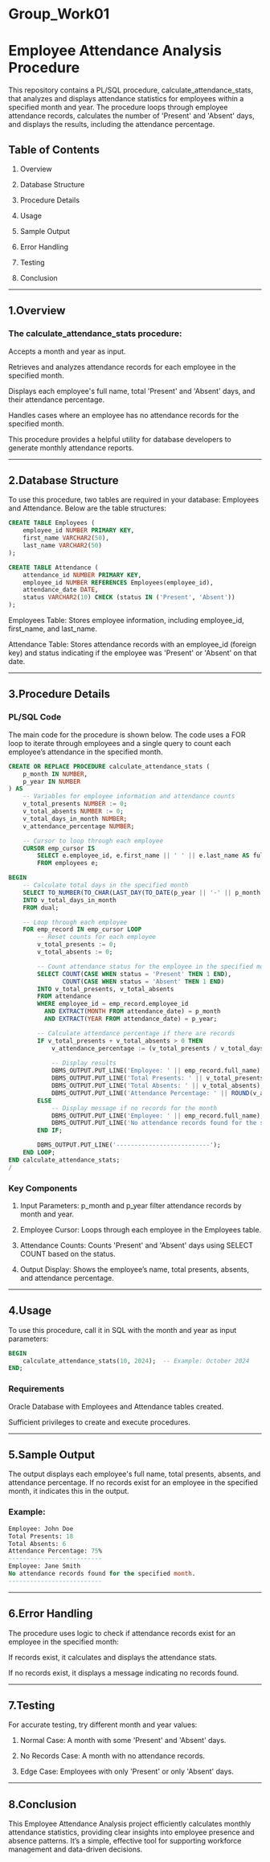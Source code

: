 # Group_Work01
# Employee Attendance Analysis Procedure

This repository contains a PL/SQL procedure, calculate_attendance_stats, that analyzes and displays attendance statistics for employees within a specified month and year. The procedure loops through employee attendance records, calculates the number of 'Present' and 'Absent' days, and displays the results, including the attendance percentage.

## Table of Contents

1. Overview

2. Database Structure

3. Procedure Details

4. Usage

5. Sample Output

6. Error Handling

7. Testing

8. Conclusion 



---

## 1.Overview

### The calculate_attendance_stats procedure:

Accepts a month and year as input.

Retrieves and analyzes attendance records for each employee in the specified month.

Displays each employee's full name, total 'Present' and 'Absent' days, and their attendance percentage.

Handles cases where an employee has no attendance records for the specified month.


This procedure provides a helpful utility for database developers to generate monthly attendance reports.


---

## 2.Database Structure

To use this procedure, two tables are required in your database: Employees and Attendance. Below are the table structures:

```sql
CREATE TABLE Employees (
    employee_id NUMBER PRIMARY KEY,
    first_name VARCHAR2(50),
    last_name VARCHAR2(50)
);

CREATE TABLE Attendance (
    attendance_id NUMBER PRIMARY KEY,
    employee_id NUMBER REFERENCES Employees(employee_id),
    attendance_date DATE,
    status VARCHAR2(10) CHECK (status IN ('Present', 'Absent'))
);
```
Employees Table: Stores employee information, including employee_id, first_name, and last_name.

Attendance Table: Stores attendance records with an employee_id (foreign key) and status indicating if the employee was 'Present' or 'Absent' on that date.

---

## 3.Procedure Details

### PL/SQL Code

The main code for the procedure is shown below. The code uses a FOR loop to iterate through employees and a single query to count each employee’s attendance in the specified month.

```sql
CREATE OR REPLACE PROCEDURE calculate_attendance_stats (
    p_month IN NUMBER,
    p_year IN NUMBER
) AS
    -- Variables for employee information and attendance counts
    v_total_presents NUMBER := 0;
    v_total_absents NUMBER := 0;
    v_total_days_in_month NUMBER;
    v_attendance_percentage NUMBER;

    -- Cursor to loop through each employee
    CURSOR emp_cursor IS
        SELECT e.employee_id, e.first_name || ' ' || e.last_name AS full_name
        FROM employees e;

BEGIN
    -- Calculate total days in the specified month
    SELECT TO_NUMBER(TO_CHAR(LAST_DAY(TO_DATE(p_year || '-' || p_month || '-01', 'YYYY-MM-DD')), 'DD'))
    INTO v_total_days_in_month
    FROM dual;

    -- Loop through each employee
    FOR emp_record IN emp_cursor LOOP
        -- Reset counts for each employee
        v_total_presents := 0;
        v_total_absents := 0;

        -- Count attendance status for the employee in the specified month
        SELECT COUNT(CASE WHEN status = 'Present' THEN 1 END),
               COUNT(CASE WHEN status = 'Absent' THEN 1 END)
        INTO v_total_presents, v_total_absents
        FROM attendance
        WHERE employee_id = emp_record.employee_id
          AND EXTRACT(MONTH FROM attendance_date) = p_month
          AND EXTRACT(YEAR FROM attendance_date) = p_year;

        -- Calculate attendance percentage if there are records
        IF v_total_presents + v_total_absents > 0 THEN
            v_attendance_percentage := (v_total_presents / v_total_days_in_month) * 100;
            
            -- Display results
            DBMS_OUTPUT.PUT_LINE('Employee: ' || emp_record.full_name);
            DBMS_OUTPUT.PUT_LINE('Total Presents: ' || v_total_presents);
            DBMS_OUTPUT.PUT_LINE('Total Absents: ' || v_total_absents);
            DBMS_OUTPUT.PUT_LINE('Attendance Percentage: ' || ROUND(v_attendance_percentage, 2) || '%');
        ELSE
            -- Display message if no records for the month
            DBMS_OUTPUT.PUT_LINE('Employee: ' || emp_record.full_name);
            DBMS_OUTPUT.PUT_LINE('No attendance records found for the specified month.');
        END IF;

        DBMS_OUTPUT.PUT_LINE('--------------------------');
    END LOOP;
END calculate_attendance_stats;
/

```
### Key Components

1. Input Parameters: p_month and p_year filter attendance records by month and year.


2. Employee Cursor: Loops through each employee in the Employees table.


3. Attendance Counts: Counts 'Present' and 'Absent' days using SELECT COUNT based on the status.


4. Output Display: Shows the employee’s name, total presents, absents, and attendance percentage.

---

## 4.Usage

To use this procedure, call it in SQL with the month and year as input parameters:

```sql
BEGIN
    calculate_attendance_stats(10, 2024);  -- Example: October 2024
END;

```
### Requirements

Oracle Database with Employees and Attendance tables created.

Sufficient privileges to create and execute procedures.

---

## 5.Sample Output

The output displays each employee's full name, total presents, absents, and attendance percentage. If no records exist for an employee in the specified month, it indicates this in the output.

### Example:
```sql
Employee: John Doe
Total Presents: 18
Total Absents: 6
Attendance Percentage: 75%
--------------------------
Employee: Jane Smith
No attendance records found for the specified month.
--------------------------
```
---

## 6.Error Handling

The procedure uses logic to check if attendance records exist for an employee in the specified month:

If records exist, it calculates and displays the attendance stats.

If no records exist, it displays a message indicating no records found.

---

## 7.Testing

For accurate testing, try different month and year values:

1. Normal Case: A month with some 'Present' and 'Absent' days.


2. No Records Case: A month with no attendance records.


3. Edge Case: Employees with only 'Present' or only 'Absent' days.

---
## 8.Conclusion

This Employee Attendance Analysis project efficiently calculates monthly attendance statistics, providing clear insights into employee presence and absence patterns. It’s a simple, effective tool for supporting workforce management and data-driven decisions.
